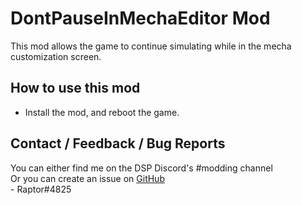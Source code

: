 # DontPauseInMechaEditor Mod
This mod allows the game to continue simulating while in the mecha customization screen.  

## How to use this mod
* Install the mod, and reboot the game.

## Contact / Feedback / Bug Reports
You can either find me on the DSP Discord's #modding channel  
Or you can create an issue on [GitHub](https://github.com/Velociraptor115/DSPMods)  
\- Raptor#4825